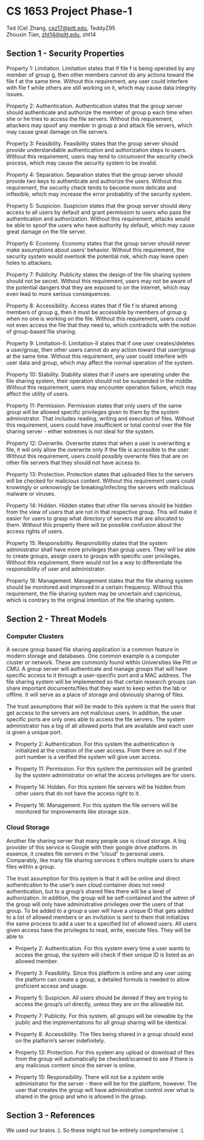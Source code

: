 # CS 1653 Project Phase-1

Ted (Ce) Zhang, cez17@pitt.edu, TeddyZ95\
Zhouxin Tian, zht14@pitt.edu, zht14
 

## Section 1 - Security Properties

Property 1: Limitation. Limitation states that if file f is being operated by any member of group g, then other members cannot do any actions toward the file f at the same time. Without this requirement, any user could interfere with file f while others are still working on it, which may cause data integrity issues.
 
Property 2: Authentication. Authentication states that the group server should authenticate and authorize the member of group p each time when she or he tries to access the file servers. Without this requirement, attackers may spoof any member in group p and attack file servers, which may cause great damage on file servers.

Property 3: Feasibility. Feasibility states that the group server should provide understandable authentication and authorization steps to users. Without this requirement, users may tend to circumvent the security check process, which may cause the security system to be invalid.

Property 4: Separation. Separation states that the group server should provide two keys to authenticate and authorize the users. Without this requirement, the security check tends to become more delicate and inflexible, which may increase the error probability of the security system.

Property 5: Suspicion. Suspicion states that the group server should deny access to all users by default and grant permission to users who pass the authentication and authorization. Without this requirement, attacks would be able to spoof the users who have authority by default, which may cause great damage on the file server.

Property 6: Economy. Economy states that the group server should never make assumptions about users’ behavior. Without this requirement, the security system would overlook the potential risk, which may leave open holes to attackers.

Property 7: Publicity. Publicity states the design of the file sharing system should not be secret. Without this requirement, users may not be aware of the potential dangers that they are exposed to on the internet, which may even lead to more serious consequences.

Property 8: Accessibility. Access states that if file f is shared among members of group g, then it must be accessible by members of group g when no one is working on the file. Without this requirement, users could not even access the file that they need to, which contradicts with the notion of group-based file sharing.

Property 9: Limitation-II. Limitation-II states that if one user creates/deletes a user/group, then other users cannot do any action toward that user/group at the same time. Without this requirement, any user could interfere with user data and group, which may affect the normal operation of the system.

Property 10: Stability. Stability states that if users are operating under the file sharing system, their operation should not be suspended in the middle. Without this requirement, users may encounter operation failure, which may affect the utility of users.

Property 11: Permission. Permission states that only users of the same group will be allowed specific privileges given to them by the system administrator. That includes reading, writing and execution of files. Without this requirement, users could have insufficient or total control over the file sharing server - either extremes is not ideal for the system. 

Property 12: Overwrite. Overwrite states that when a user is overwriting a file, it will only allow the overwrite only if the file is accessible to the user. Without this requirement, users could possibly overwrite files that are on other file servers that they should not have access to.

Property 13: Protection. Protection states that uploaded files to the servers will be checked for malicious content. Without this requirement users could knowingly or unknowingly be breaking/infecting the servers with malicious malware or viruses. 

Property 14: Hidden. Hidden states that other file serves should be hidden from the view of users that are not in that respective group. This will make it easier for users to grasp what directory of servers that are allocated to them. Without this property there will be possible confusion about the access rights of users. 

Property 15: Responsibility. Responsibility states that the system administrator shall have more privileges than group users. They will be able to create groups, assign users to groups with specific user privileges. Without this requirement, there would not be a way to differentiate the responsibility of user and administrator.

Property 16: Management. Management states that the file sharing system should be monitored and improved in a certain frequency. Without this requirement, the file sharing system may be uncertain and capricious, which is contrary to the original intention of the file sharing system.

## Section 2 - Threat Models

### Computer Clusters

A secure group based file sharing application is a common feature in modern storage and databases. One common example is a computer cluster or network. These are commonly found within Universities like Pitt or CMU. A group server will authenticate and manage groups that will have specific access to it through a user-specific port and a MAC address. The file sharing system will be implemented so that certain research groups can share important documents/files that they want to keep within the lab or offline. It will serve as a place of storage and obviously sharing of files. 

The trust assumptions that will be made to this system is that the users that get access to the servers are not malicious users. In addition, the user specific ports are only ones able to access the file servers. The system administrator has a log of all allowed ports that are available and each user is given a unique port. 

-  Property 2: Authentication. For this system the authentication is initialized at the creation of the user access. From there on out if the port number is a verified the system will give user access. 

-  Property 11: Permission. For this system the permission will be granted by the system administrator on what the access privileges are for users. 

-  Property 14: Hidden. For this system file servers will be hidden from other users that do not have the access right to it. 

-  Property 16: Management. For this system the file servers will be monitored for improvements like storage size. 

### Cloud Storage

Another file sharing server that many people use is cloud storage. A big provider of this service is Google with their google drive platform. In essence, it creates file servers in the “cloud” to personal users. Comparably, like many file sharing services it offers multiple users to share files within a group. 

The trust assumption for this system is that it will be online and direct authentication to the user’s own cloud container does not need authentication, but to a group’s shared files there will be a level of authorization. In addition, the group will be self-contained and the admin of the group will only have administrative privileges over the users of that group. To be added to a group a user will have a unique ID that gets added to a list of allowed members or an invitation is sent to them that initializes the same process to add a user to a specified list of allowed users. All users given access have the privileges to read, write, execute files. They will be able to 

-  Property 2: Authentication. For this system every time a user wants to access the group, the system will check if their unique ID is listed as an allowed member. 

-  Property 3: Feasibility. Since this platform is online and any user using the platform can create a group, a detailed formula is needed to allow proficient access and usage. 

-  Property 5: Suspicion. All users should be denied if they are trying to access the group’s url directly, unless they are on the allowable list. 

-  Property 7: Publicity. For this system, all groups will be viewable by the public and the implementations for all group sharing will be identical. 

-  Property 8: Accessibility. The files being shared in a group should exist on the platform’s server indefinitely. 

-  Property 13: Protection. For this system any upload or download of files from the group will automatically be checked/scanned to see if there is any malicious content since the server is online. 

-  Property 15: Responsibility. There will not be a system wide administrator for the server - there will be for the platform, however. The user that creates the group will have administrative control over what is shared in the group and who is allowed in the group. 

## Section 3 - References 

We used our brains :). So these might not be entirely comprehensive :(.



